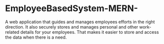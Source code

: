 # EmployeeBasedSystem-MERN-
A web application that guides and manages employees efforts in the right direction. It also securely stores and manages personal and other work-related details for your employees. That makes it easier to store and access the data when there is a need.

